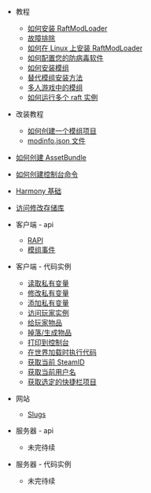 - 教程
  - [如何安装 RaftModLoader](/general/algorithm/README.md)
   - [故障排除](/general/algorithm/data-structures/stack/README.zh-CN.md)
   - [如何在 Linux 上安装 RaftModLoader](/general/algorithm/data-structures/queue/README.zh-CN.md)
  - [如何配置您的防病毒软件](/general/design-pattern/README.md)
  - [如何安装模组](/general/network/protocol-model.md)
   - [替代模组安装方法](/general/network/protocol-model.md)
  - [多人游戏中的模组](/general/network/protocol-model.md)
  - [如何运行多个 raft 实例](/general/network/protocol-model.md)
 - 改装教程
   - [如何创建一个模组项目](/general/network/protocol-model.md)
   - [modinfo.json 文件](/general/network/protocol-model.md)
  - [如何创建 AssetBundle](/general/network/protocol-model.md)
  - [如何创建控制台命令](/general/network/protocol-model.md)
  - [Harmony 基础](/general/network/protocol-model.md)
  - [访问修改存储库](/general/network/protocol-model.md)


- 客户端 - api
  - [RAPI](/general/network/protocol-model.md)
  - [模组事件](/general/network/protocol-model.md)


- 客户端 - 代码实例
  - [读取私有变量](/general/network/protocol-model.md)
  - [修改私有变量](/general/network/protocol-model.md)
  - [添加私有变量](/general/network/protocol-model.md)
  - [访问玩家实例](/general/network/protocol-model.md)
  - [给玩家物品](/general/network/protocol-model.md)
  - [掉落/生成物品](/general/network/protocol-model.md)
  - [打印到控制台](/general/network/protocol-model.md)
  - [在世界加载时执行代码](/general/network/protocol-model.md)
  - [获取当前 SteamID](/general/network/protocol-model.md)
  - [获取当前用户名](/general/network/protocol-model.md)
  - [获取选定的快捷栏项目](/general/network/protocol-model.md)


- 网站
  - [Slugs](/general/network/protocol-model.md)


- 服务器 - api
  - 未完待续


- 服务器 - 代码实例
  - 未完待续
